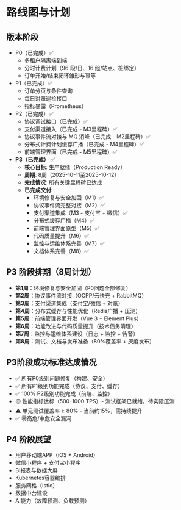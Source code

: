 # 路线图与计划

## 版本阶段
- P0（已完成）✅
  - 多租户隔离端到端
  - 分时计费计划（96 段/日、16 组/站点、桩绑定）
  - 订单开始/结束闭环雏形与幂等
- P1（已完成）✅
  - 订单分页与条件查询
  - 每日对账巡检接口
  - 指标暴露（Prometheus）
- P2（已完成）✅
  - 协议调试接口（已完成）✅
  - 支付渠道接入（已完成 - M3里程碑）✅
  - 协议事件流对接与 MQ 消峰（已完成 - M2里程碑）✅
  - 分布式计费计划缓存广播（已完成 - M4里程碑）✅
  - 前端管理界面（已完成 - M5里程碑）✅
- **P3（已完成）** ✅
  - **核心目标**: 生产就绪（Production Ready）
  - **周期**: 8周（2025-10-11至2025-10-12）
  - **完成情况**: 所有关键里程碑已达成
  - **已完成交付**:
    - 环境修复与安全加固（M1）✅
    - 协议事件流完整对接（M2）✅
    - 支付渠道集成（M3 - 支付宝 + 微信）✅
    - 分布式缓存广播（M4）✅
    - 前端管理界面原型（M5）✅
    - 代码质量提升（M6）✅
    - 监控与运维体系完善（M7）✅
    - 文档体系完善（M8）✅

## P3 阶段排期（8周计划）
- **第1周**：环境修复与安全加固（P0问题全部修复）
- **第2周**：协议事件流对接（OCPP/云快充 + RabbitMQ）
- **第3周**：支付渠道集成（支付宝/微信 + 对账）
- **第4周**：分布式缓存与性能优化（Redis广播 + 压测）
- **第5周**：前端管理界面开发（Vue 3 + Element Plus）
- **第6周**：功能改进与代码质量提升（技术债务清理）
- **第7周**：监控与运维体系建设（日志 + 监控 + 告警）
- **第8周**：测试、文档与发布准备（80%覆盖率 + 灰度发布）

## P3阶段成功标准达成情况
- ✅ 所有P0级别问题修复（构建、安全）
- ✅ 所有P1级别功能完成（协议、支付、缓存）
- ✅ 100% P2级别功能完成（前端、监控）
- 🟡 性能指标达标（500-1000 TPS）- 测试框架已就绪，待实际压测
- ⚠️ 单元测试覆盖率 ≥ 80% - 当前约15%，需持续提升
- ✅ 零高危/中危安全漏洞

## P4 阶段展望
- 用户移动端APP（iOS + Android）
- 微信小程序 + 支付宝小程序
- BI报表与数据大屏
- Kubernetes容器编排
- 服务网格（Istio）
- 数据中台建设
- AI能力（故障预测、负载预测）
